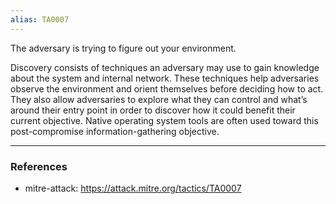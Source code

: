 ```yaml
---
alias: TA0007
---
```

The adversary is trying to figure out your environment.

Discovery consists of techniques an adversary may use to gain knowledge about the system and internal network. These techniques help adversaries observe the environment and orient themselves before deciding how to act. They also allow adversaries to explore what they can control and what’s around their entry point in order to discover how it could benefit their current objective. Native operating system tools are often used toward this post-compromise information-gathering objective. 

---
### References
- mitre-attack: https://attack.mitre.org/tactics/TA0007
